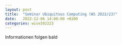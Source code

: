```yaml
---
layout: post
title:  "Seminar Ubiquitous Computing (WS 2022/23)"
date:   2022-12-06 14:00:00 +0100
categories: wise202223
---
```


Informationen folgen bald

